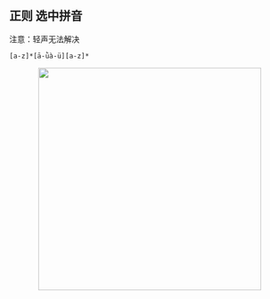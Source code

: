 ## 正则 选中拼音

注意：轻声无法解决

` [a-z]*[ā-ǜà-ü][a-z]* `

<p align="center"><img src="https://cdn.jsdelivr.net/gh/zb9678/img@main/im8/06.22:23:55:04.png" style="width:400px;"></p><br>